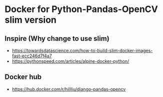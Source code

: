 Docker for Python-Pandas-OpenCV slim version
======


## Inspire (Why change to use slim)
* https://towardsdatascience.com/how-to-build-slim-docker-images-fast-ecc246d7f4a7
* https://pythonspeed.com/articles/alpine-docker-python/

## Docker hub
   * https://hub.docker.com/r/hillliu/django-pandas-opencv

